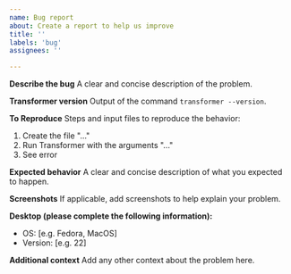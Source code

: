 ```yaml
---
name: Bug report
about: Create a report to help us improve
title: ''
labels: 'bug'
assignees: ''

---
```


**Describe the bug**
A clear and concise description of the problem.

**Transformer version**
Output of the command `transformer --version`.

**To Reproduce**
Steps and input files to reproduce the behavior:
1. Create the file "..."
2. Run Transformer with the arguments "..."
3. See error

**Expected behavior**
A clear and concise description of what you expected to happen.

**Screenshots**
If applicable, add screenshots to help explain your problem.

**Desktop (please complete the following information):**
 - OS: [e.g. Fedora, MacOS]
 - Version: [e.g. 22]

**Additional context**
Add any other context about the problem here.
